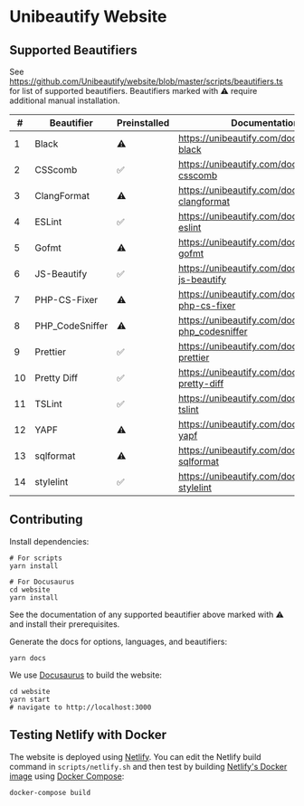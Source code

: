 # Unibeautify Website

## Supported Beautifiers

See https://github.com/Unibeautify/website/blob/master/scripts/beautifiers.ts for list of supported beautifiers. Beautifiers marked with :warning: require additional manual installation.

<!--START:SUPPORT-TABLE-->
| # | Beautifier | Preinstalled | Documentation |
| --- | --- | --- | --- |
| 1 | Black | :warning: | https://unibeautify.com/docs/beautifier-black |
| 2 | CSScomb | :white_check_mark: | https://unibeautify.com/docs/beautifier-csscomb |
| 3 | ClangFormat | :warning: | https://unibeautify.com/docs/beautifier-clangformat |
| 4 | ESLint | :white_check_mark: | https://unibeautify.com/docs/beautifier-eslint |
| 5 | Gofmt | :warning: | https://unibeautify.com/docs/beautifier-gofmt |
| 6 | JS-Beautify | :white_check_mark: | https://unibeautify.com/docs/beautifier-js-beautify |
| 7 | PHP-CS-Fixer | :warning: | https://unibeautify.com/docs/beautifier-php-cs-fixer |
| 8 | PHP_CodeSniffer | :warning: | https://unibeautify.com/docs/beautifier-php_codesniffer |
| 9 | Prettier | :white_check_mark: | https://unibeautify.com/docs/beautifier-prettier |
| 10 | Pretty Diff | :white_check_mark: | https://unibeautify.com/docs/beautifier-pretty-diff |
| 11 | TSLint | :white_check_mark: | https://unibeautify.com/docs/beautifier-tslint |
| 12 | YAPF | :warning: | https://unibeautify.com/docs/beautifier-yapf |
| 13 | sqlformat | :warning: | https://unibeautify.com/docs/beautifier-sqlformat |
| 14 | stylelint | :white_check_mark: | https://unibeautify.com/docs/beautifier-stylelint |
<!--END:SUPPORT-TABLE-->

## Contributing

Install dependencies:

```
# For scripts
yarn install

# For Docusaurus
cd website
yarn install
```

See the documentation of any supported beautifier above marked with :warning: and install their prerequisites.

Generate the docs for options, languages, and beautifiers:

```
yarn docs
```

We use [Docusaurus](https://docusaurus.io/) to build the website:

```
cd website
yarn start
# navigate to http://localhost:3000
```

## Testing Netlify with Docker

The website is deployed using [Netlify](https://www.netlify.com/).
You can edit the Netlify build command in `scripts/netlify.sh`
and then test by building [Netlify's Docker image](https://github.com/netlify/build-image)
using [Docker Compose](https://github.com/docker/compose):

```
docker-compose build
```
